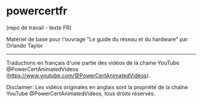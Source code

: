 # powercertfr

(repo de travail - texte FR)

Matériel de base pour l'ouvrage "Le guide du réseau et du hardware" par Orlando Taylor

----

Traductions en français d'une partie des vidéos de la chaine YouTube @PowerCertAnimatedVideos (https://www.youtube.com/@PowerCertAnimatedVideos).

Disclaimer: Les vidéos originales en anglais sont la propriété de la chaîne YouTube @PowerCertAnimatedVideos, tous droits réservés.

